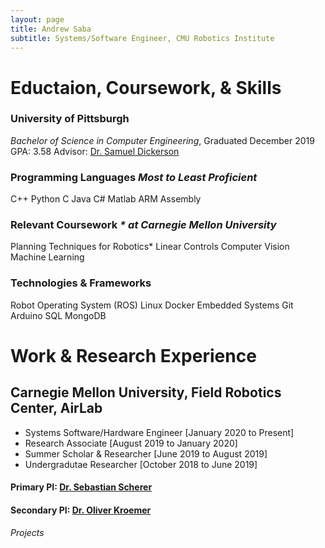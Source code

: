 ```yaml
---
layout: page
title: Andrew Saba 
subtitle: Systems/Software Engineer, CMU Robotics Institute
---
```


# Eductaion, Coursework, & Skills

### University of Pittsburgh
*Bachelor of Science in Computer Engineering*, Graduated December 2019
GPA: 3.58 Advisor: [Dr. Samuel Dickerson](mailto:dickerson@pitt.edu)

### Programming Languages _Most to Least Proficient_
C++    Python    C    Java    C#    Matlab    ARM Assembly


### Relevant Coursework _* at Carnegie Mellon University_
Planning Techniques for Robotics*    Linear Controls    Computer Vision    Machine Learning


### Technologies & Frameworks
Robot Operating System (ROS)    Linux    Docker    Embedded Systems    Git    Arduino    SQL    MongoDB


# Work & Research Experience

## Carnegie Mellon University, Field Robotics Center, AirLab

* Systems Software/Hardware Engineer 	[January 2020 to Present]
* Research Associate 					[August 2019 to January 2020]
* Summer Scholar & Researcher			[June 2019 to August 2019]
* Undergradutae Researcher				[October 2018 to June 2019]

#### Primary PI: [Dr. Sebastian Scherer](mailto:basti@andrew.cmu.edu) 
#### Secondary PI: [Dr. Oliver Kroemer](mainto:okroemer@andrew.cmu.edu)

*Projects*
